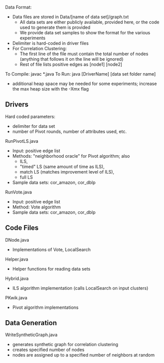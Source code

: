 Data Format:
* Data files are stored in Data/[name of data set]/graph.txt
  * All data sets are either publicly available, provided here, or the code used to generate them is provided
  * We provide data set samples to show the format for the various experiments 
* Delimiter is hard-coded in driver files
* For Correlation Clustering: 
  * The first line of the file must contain the total number of nodes (anything that follows it on the line will be ignored)
  * Rest of file lists positive edges as [node1] [node2]

To Compile: javac *.java
To Run: java [DriverName] [data set folder name]
  * additional heap space may be needed for some experiments; increase the max heap size with the -Xmx flag

Drivers
-------

Hard coded parameters:
* delimiter for data set
* number of Pivot rounds, number of attributes used, etc. 

RunPivotLS.java
* Input: positive edge list
* Methods: "neighborhood oracle" for Pivot algorithm; also
  * ILS,
  * "timed" LS (same amount of time as ILS),
  * match LS (matches improvement level of ILS),
  * full LS
* Sample data sets: cor_amazon, cor_dblp

RunVote.java
* Input: positive edge list
* Method: Vote algorithm
* Sample data sets: cor_amazon, cor_dblp


Code Files
----------

DNode.java
* Implementations of Vote, LocalSearch

Helper.java
* Helper functions for reading data sets

Hybrid.java
* ILS algorithm implementation (calls LocalSearch on input clusters)

PKwik.java
* Pivot algorithm implementations


Data Generation
---------------

WriteSyntheticGraph.java
* generates synthetic graph for correlation clustering
* creates specified number of nodes
* nodes are assigned up to a specified number of neighbors at random

